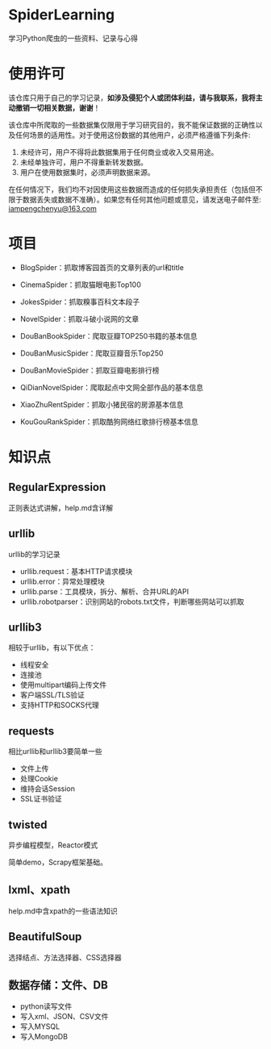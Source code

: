 # SpiderLearning

学习Python爬虫的一些资料、记录与心得

# 使用许可

该仓库只用于自己的学习记录，**如涉及侵犯个人或团体利益，请与我联系，我将主动撤销一切相关数据，谢谢**！

该仓库中所爬取的一些数据集仅限用于学习研究目的，我不能保证数据的正确性以及任何场景的适用性。对于使用这份数据的其他用户，必须严格遵循下列条件:

1. 未经许可，用户不得将此数据集用于任何商业或收入交易用途。
2. 未经单独许可，用户不得重新转发数据。
3. 用户在使用数据集时，必须声明数据来源。

在任何情况下，我们均不对因使用这些数据而造成的任何损失承担责任（包括但不限于数据丢失或数据不准确）。如果您有任何其他问题或意见，请发送电子邮件至: iampengchenyu@163.com



# 项目

- BlogSpider：抓取博客园首页的文章列表的url和title

- CinemaSpider：抓取猫眼电影Top100
- JokesSpider：抓取糗事百科文本段子
- NovelSpider：抓取斗破小说网的文章
- DouBanBookSpider：爬取豆瓣TOP250书籍的基本信息
- DouBanMusicSpider：爬取豆瓣音乐Top250
- DouBanMovieSpider：抓取豆瓣电影排行榜
- QiDianNovelSpider：爬取起点中文网全部作品的基本信息
- XiaoZhuRentSpider：抓取小猪民宿的房源基本信息
- KouGouRankSpider：抓取酷狗网络红歌排行榜基本信息



# 知识点

## RegularExpression

正则表达式讲解，help.md含详解

## urllib

urllib的学习记录

- urllib.request：基本HTTP请求模块
- urllib.error：异常处理模块
- urllib.parse：工具模块，拆分、解析、合并URL的API
- urllib.robotparser：识别网站的robots.txt文件，判断哪些网站可以抓取

## urllib3

相较于urllib，有以下优点：

- 线程安全
- 连接池
- 使用multipart编码上传文件
- 客户端SSL/TLS验证
- 支持HTTP和SOCKS代理

## requests

相比urllib和urllib3要简单一些

- 文件上传
- 处理Cookie
- 维持会话Session
- SSL证书验证

## twisted

异步编程模型，Reactor模式

简单demo，Scrapy框架基础。

## lxml、xpath

help.md中含xpath的一些语法知识

## BeautifulSoup

选择结点、方法选择器、CSS选择器

## 数据存储：文件、DB

- python读写文件
- 写入xml、JSON、CSV文件
- 写入MYSQL
- 写入MongoDB